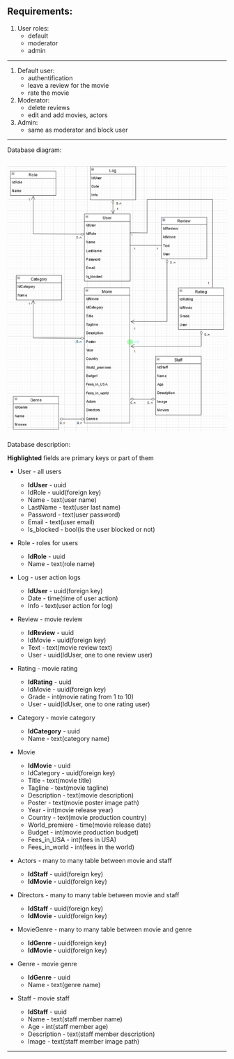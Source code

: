 ## Requirements:
1. User roles:
   - default
   - moderator
   - admin
---
1. Default user:
   - authentification
   - leave a review for the movie
   - rate the movie
2. Moderator:
   - delete reviews
   - edit and add movies, actors
3. Admin:
   - same as moderator and block user
---
Database diagram:

![alt text](Pictures/diagram.png)
---
Database description:

**Highlighted** fields are primary keys or part of them

- User - all users
   - **IdUser** - uuid
   - IdRole - uuid(foreign key)
   - Name - text(user name)
   - LastName - text(user last name)
   - Password - text(user password)
   - Email - text(user email)
   - Is_blocked - bool(is the user blocked or not)

- Role - roles for users
   - **IdRole** - uuid
   - Name - text(role name)
- Log - user action logs
   - **IdUser** - uuid(foreign key)
   - Date - time(time of user action)
   - Info - text(user action for log)

- Review - movie review
   - **IdReview** - uuid
   - IdMovie - uuid(foreign key)
   - Text - text(movie review text)
   - User - uuid(IdUser, one to one review user)

- Rating - movie rating
   - **IdRating** - uuid
   - IdMovie - uuid(foreign key)
   - Grade - int(movie rating from 1 to 10)
   - User - uuid(IdUser, one to one rating user)

- Category - movie category
   - **IdCategory** - uuid
   - Name - text(category name)

- Movie
   - **IdMovie** - uuid
   - IdCategory - uuid(foreign key)
   - Title - text(movie title)
   - Tagline - text(movie tagline)
   - Description - text(movie description)
   - Poster - text(movie poster image path)
   - Year - int(movie release year)
   - Country - text(movie production country)
   - World_premiere - time(movie release date)
   - Budget - int(movie production budget)
   - Fees_in_USA - int(fees in USA)
   - Fees_in_world - int(fees in the world)

- Actors - many to many table between movie and staff
   - **IdStaff** - uuid(foreign key)
   - **IdMovie** - uuid(foreign key)

- Directors - many to many table between movie and staff
   - **IdStaff** - uuid(foreign key)
   - **IdMovie** - uuid(foreign key)

- MovieGenre - many to many table between movie and genre
   - **IdGenre** - uuid(foreign key)
   - **IdMovie** - uuid(foreign key)

- Genre - movie genre
   - **IdGenre** - uuid
   - Name - text(genre name)

- Staff - movie staff
   - **IdStaff** - uuid
   - Name - text(staff member name)
   - Age - int(staff member age)
   - Description - text(staff member description)
   - Image - text(staff member image path)
---
